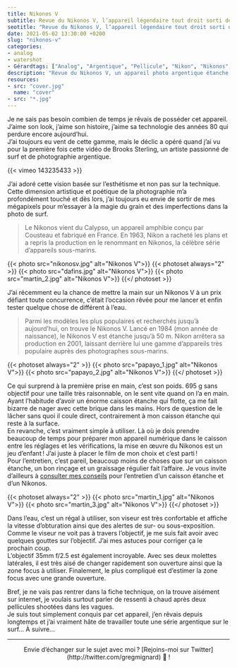 ```yaml
---
title: Nikonos V
subtitle: Revue du Nikonos V, l’appareil légendaire tout droit sorti des abysses
seotitle: "Revue du Nikonos V, l’appareil légendaire tout droit sorti des abysses — Grégory Mignard"
date: 2021-05-02 13:30:00 +0200
slug: "nikonos-v"
categories:
- analog
- watershot
- Gérardtags: ["Analog", "Argentique", "Pellicule", "Nikon", "Nikonos", "Nikonos V", "Watershot", "Aquashoot", "Aquashot", "Surf", "Surfing", "Portra 800", "Portra 400", "135mm", "35mm"]
description: "Revue du Nikonos V, un appareil photo argentique étanche pour la photo aquatique et sous-marine."
resources:
- src: "cover.jpg"
  name: "cover"
- src: "*.jpg"
---
```


Je ne sais pas besoin combien de temps je rêvais de posséder cet appareil. J’aime son look, j’aime son histoire, j’aime sa technologie des années 80 qui perdure encore aujourd’hui.  
J’ai toujours eu vent de cette gamme, mais le déclic a opéré quand j’ai vu pour la première fois cette vidéo de Brooks Sterling, un artiste passionné de surf et de photographie argentique.

<di>{{< vimeo 143235433 >}}</div>

J’ai adoré cette vision basée sur l’esthétisme et non pas sur la technique. Cette dimension artistique et poétique de la photographie m’a profondément touché et dès lors, j’ai toujours eu envie de sortir de mes mégapixels pour m’essayer à la magie du grain et des imperfections dans la photo de surf.

> Le Nikonos vient du Calypso, un appareil amphibie conçu par Cousteau et fabriqué en France. En 1963, Nikon a racheté les plans et a repris la production en le renommant en Nikonos, la célèbre série d’appareils sous-marins.

{{< photo src="nikonosv.jpg" alt="Nikonos V">}}
{{< photoset always="2" >}}
{{< photo src="dafins.jpg" alt="Nikonos V">}}
{{< photo src="martin_2.jpg" alt="Nikonos V">}}
{{</ photoset >}}

J’ai récemment eu la chance de mettre la main sur un Nikonos V à un prix défiant toute concurrence, c’était l’occasion rêvée pour me lancer et enfin tester quelque chose de différent à l’eau.

> Parmi les modèles les plus populaires et recherchés jusqu’à aujourd’hui, on trouve le Nikonos V. Lancé en 1984 (mon année de naissance), le Nikonos V est étanche jusqu’à 50 m. Nikon arrêtera sa production en 2001, laissant derrière lui une gamme d’appareils très populaire auprès des photographes sous-marins.

{{< photoset always="2" >}}
{{< photo src="papayo_1.jpg" alt="Nikonos V">}}
{{< photo src="papayo_2.jpg" alt="Nikonos V">}}
{{</ photoset >}}

Ce qui surprend à la première prise en main, c’est son poids. 695 g sans objectif pour une taille très raisonnable, on le sent vite quand on l’a en main. Ayant l’habitude d’avoir un énorme caisson étanche qui flotte, ça me fait bizarre de nager avec cette brique dans les mains. Hors de question de le lâcher sans quoi il coule direct, contrairement à mon caisson étanche qui reste à la surface.  
En revanche, c’est vraiment simple à utiliser. Là où je dois prendre beaucoup de temps pour préparer mon appareil numérique dans le caisson entre les réglages et les vérifications, la mise en œuvre du Nikonos est un jeu d’enfant ! J’ai juste à placer le film de mon choix et c’est parti !  
Pour l’entretien, c’est pareil, beaucoup moins de choses que sur un caisson étanche, un bon rinçage et un graissage régulier fait l’affaire. Je vous invite d’ailleurs à [consulter mes conseils](https://gregorymignard.com/entretien-caisson-etanche/) pour l’entretien d’un caisson étanche et d’un Nikonos.

{{< photoset always="2" >}}
{{< photo src="martin_1.jpg" alt="Nikonos V">}}
{{< photo src="martin_3.jpg" alt="Nikonos V">}}
{{</ photoset >}}

Dans l’eau, c’est un régal à utiliser, son viseur est très confortable et affiche la vitesse d’obturation ainsi que des alertes de sur- ou sous-exposition. Comme le viseur ne voit pas à travers l’objectif, je me suis fait avoir avec quelques gouttes sur l’objectif. J’ai mes astuces pour corriger ça le prochain coup.    
L’objectif 35mm f/2.5 est également incroyable. Avec ses deux molettes latérales, il est très aisé de changer rapidement son ouverture ainsi que la zone focus à utiliser. Finalement, le plus compliqué est d’estimer la zone focus avec une grande ouverture.

Bref, je ne vais pas rentrer dans la fiche technique, on la trouve aisément sur internet, je voulais surtout parler de ressenti à chaud après deux pellicules shootées dans les vagues.  
Je suis tout simplement conquis par cet appareil, j’en rêvais depuis longtemps et j’ai vraiment hâte de travailler toute une série argentique sur le surf… À suivre…

***

<center>Envie d’échanger sur le sujet avec moi ? [Rejoins-moi sur Twitter](http://twitter.com/gregmignard) 🐥 !</center>
